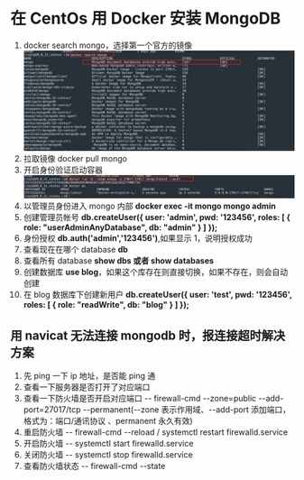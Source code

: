 # 在 CentOs 用 Docker 安装 MongoDB

1. docker search mongo，选择第一个官方的镜像![search mongo](img/dockersearchmongo.png)
2. 拉取镜像 docker pull mongo
3. 开启身份验证启动容器![开启身份验证启动容器](img/dockerrunmongo.png)
4. 以管理员身份进入 mongo 内部 **docker exec -it mongo mongo admin**
5. 创建管理员帐号 **db.createUser({ user: 'admin', pwd: '123456', roles: [ { role: "userAdminAnyDatabase", db: "admin" } ] });**
6. 身份授权 **db.auth('admin','123456')**,如果显示 1，说明授权成功
7. 查看现在在哪个 database **db**
8. 查看所有 database **show dbs 或者 show databases**
9. 创建数据库 **use blog**，如果这个库存在则直接切换，如果不存在，则会自动创建
10. 在 blog 数据库下创建新用户 **db.createUser({ user: 'test', pwd: '123456', roles: [ { role: "readWrite", db: "blog" } ] });**

## 用 navicat 无法连接 mongodb 时，报连接超时解决方案

1. 先 ping 一下 ip 地址，是否能 ping 通
2. 查看一下服务器是否打开了对应端口
3. 查看一下防火墙是否开启对应端口 -- firewall-cmd --zone=public --add-port=27017/tcp --permanent(--zone 表示作用域、--add-port 添加端口，格式为：端口/通讯协议 、permanent 永久有效)
4. 重启防火墙 -- firewall-cmd --reload / systemctl restart firewalld.service
5. 开启防火墙 -- systemctl start firewalld.service
6. 关闭防火墙 -- systemctl stop firewalld.service
7. 查看防火墙状态 -- firewall-cmd --state
